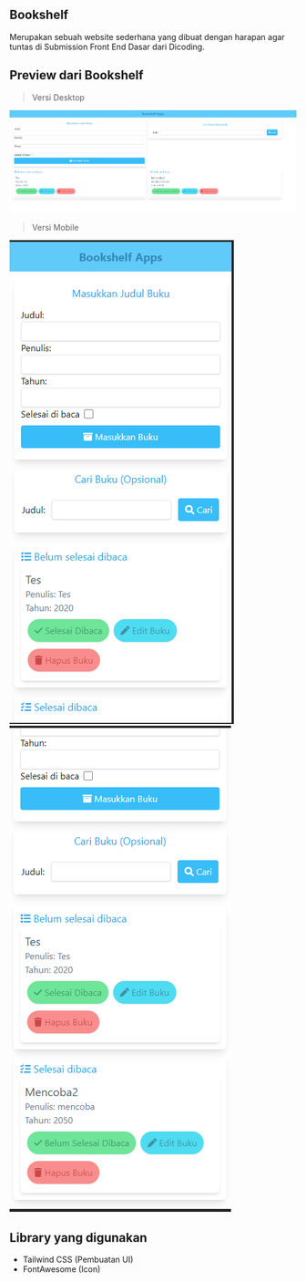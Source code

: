 ## Bookshelf
Merupakan sebuah website sederhana yang dibuat dengan harapan agar tuntas di Submission Front End Dasar dari Dicoding.

## Preview dari Bookshelf

> Versi Desktop

<img src="screenshot/Desktop.png">

> Versi Mobile

<img src="screenshot/Mobile1.png">
<img src="screenshot/Mobile2.png">

## Library yang digunakan

- Tailwind CSS (Pembuatan UI)
- FontAwesome (Icon)